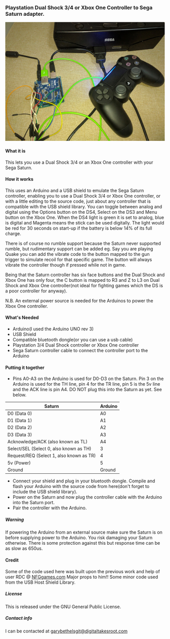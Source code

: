### Playstation Dual Shock 3/4 or Xbox One Controller to Sega Saturn adapter.




![Alt text](/DS4toSat.jpg?raw=true "DS4 to Saturn")

 

#### What it is
This lets you use a Dual Shock 3/4 or an Xbox One controller with your Sega Saturn.



#### How it works

This uses an Arduino and a USB shield to emulate the Sega Saturn controller, enabling you to use a Dual Shock 3/4 or Xbox One controller, or with a little editing to the source code, just about any controller that is compatible with the USB shield library.
You can toggle between analog and digital using the Options button on the DS4, Select on the DS3 and Menu button on the Xbox One. When the DS4 light is green it is set to analog, blue is digital and Magenta means the stick can be used digitally. The light would be red for 30 seconds on start-up if the battery is below 14% of its full charge.

There is of course no rumble support because the Saturn never supported rumble, but rudimentary support can be added eg. Say you are playing Quake you can add the vibrate code to the button mapped to the gun trigger to simulate recoil for that specific game. The button will always vibrate the controller though if pressed while not in game.

Being that the Saturn controller has six face buttons and the Dual Shock  and Xbox One has only four, the C button is mapped to R3 and Z to L3 on Dual Shock and Xbox One controller(not ideal for fighting games which the DS is a poor controller for anyway).

N.B. An external power source is needed for the Arduinos to power the Xbox One controller.

#### What's Needed

 - Arduino(I used the Arduino UNO rev 3)
 - USB Shield
 - Compatible bluetooth dongle(or you can use a usb cable)
 - Playstation 3/4 Dual Shock controller or Xbox One controller
 - Sega Saturn controller cable to connect the controller port to the Arduino


#### Putting it together

 - Pins A0-A3 on the Arduino is used for D0-D3 on the Saturn. Pin 3 on the Arduino is used for the TH line, pin 4 for the TR line, pin 5 is the 5v line and the ACK line is pin A4. DO NOT plug this into the Saturn as yet. See below.

|  Saturn | Arduino |
|---|---|
|D0 (Data 0)| A0 |
|D1 (Data 1)| A1 |
|D2 (Data 2)| A2 |
|D3 (Data 3)| A3 |
|Acknowledge/ACK (also known as TL)| A4 |
|Select/SEL (Select 0, also known as TH)| 3 |
|Request/REQ (Select 1, also known as TR)| 4 |
|5v (Power)| 5 |
|Ground| Ground |

 - Connect your shield and plug in your bluetooth dongle. Compile and flash your Arduino with the source code from here(don't forget to include the USB shield library).
 - Power on the Saturn and now plug the controller cable with the Arduino into the Saturn port.
 - Pair the controller with the Arduino.

 ##### Warning
 If powering the Arduino from an external source make sure the Saturn is on before supplying power to the Arduino. You risk damaging your Saturn otherwise.
There is some protection against this but response time can be as slow as 650us.



 #### Credit

Some of the code used here was built upon the previous work and help of user RDC @ [NFGgames.com](http://nfggames.com/forum2/index.php?topic=5055.msg33242#msg33242) Major props to him!!
Some minor code used from the USB Host Shield Library.


 ##### License
This is released under the GNU General Public License.

##### Contact info
I can be contacted at garybethelsgit@digitaltakesroot.com

